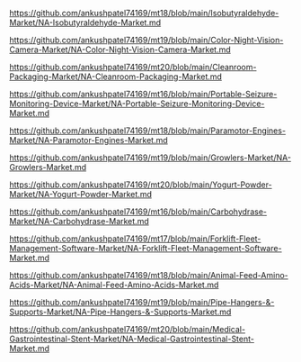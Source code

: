 <p><a href="https://github.com/ankushpatel74169/mt18/blob/main/Isobutyraldehyde-Market/NA-Isobutyraldehyde-Market.md">https://github.com/ankushpatel74169/mt18/blob/main/Isobutyraldehyde-Market/NA-Isobutyraldehyde-Market.md</a></p><p><a href="https://github.com/ankushpatel74169/mt19/blob/main/Color-Night-Vision-Camera-Market/NA-Color-Night-Vision-Camera-Market.md">https://github.com/ankushpatel74169/mt19/blob/main/Color-Night-Vision-Camera-Market/NA-Color-Night-Vision-Camera-Market.md</a></p><p><a href="https://github.com/ankushpatel74169/mt20/blob/main/Cleanroom-Packaging-Market/NA-Cleanroom-Packaging-Market.md">https://github.com/ankushpatel74169/mt20/blob/main/Cleanroom-Packaging-Market/NA-Cleanroom-Packaging-Market.md</a></p><p><a href="https://github.com/ankushpatel74169/mt16/blob/main/Portable-Seizure-Monitoring-Device-Market/NA-Portable-Seizure-Monitoring-Device-Market.md">https://github.com/ankushpatel74169/mt16/blob/main/Portable-Seizure-Monitoring-Device-Market/NA-Portable-Seizure-Monitoring-Device-Market.md</a></p><p><a href="https://github.com/ankushpatel74169/mt18/blob/main/Paramotor-Engines-Market/NA-Paramotor-Engines-Market.md">https://github.com/ankushpatel74169/mt18/blob/main/Paramotor-Engines-Market/NA-Paramotor-Engines-Market.md</a></p><p><a href="https://github.com/ankushpatel74169/mt19/blob/main/Growlers-Market/NA-Growlers-Market.md">https://github.com/ankushpatel74169/mt19/blob/main/Growlers-Market/NA-Growlers-Market.md</a></p><p><a href="https://github.com/ankushpatel74169/mt20/blob/main/Yogurt-Powder-Market/NA-Yogurt-Powder-Market.md">https://github.com/ankushpatel74169/mt20/blob/main/Yogurt-Powder-Market/NA-Yogurt-Powder-Market.md</a></p><p><a href="https://github.com/ankushpatel74169/mt16/blob/main/Carbohydrase-Market/NA-Carbohydrase-Market.md">https://github.com/ankushpatel74169/mt16/blob/main/Carbohydrase-Market/NA-Carbohydrase-Market.md</a></p><p><a href="https://github.com/ankushpatel74169/mt17/blob/main/Forklift-Fleet-Management-Software-Market/NA-Forklift-Fleet-Management-Software-Market.md">https://github.com/ankushpatel74169/mt17/blob/main/Forklift-Fleet-Management-Software-Market/NA-Forklift-Fleet-Management-Software-Market.md</a></p><p><a href="https://github.com/ankushpatel74169/mt18/blob/main/Animal-Feed-Amino-Acids-Market/NA-Animal-Feed-Amino-Acids-Market.md">https://github.com/ankushpatel74169/mt18/blob/main/Animal-Feed-Amino-Acids-Market/NA-Animal-Feed-Amino-Acids-Market.md</a></p><p><a href="https://github.com/ankushpatel74169/mt19/blob/main/Pipe-Hangers-&-Supports-Market/NA-Pipe-Hangers-&-Supports-Market.md">https://github.com/ankushpatel74169/mt19/blob/main/Pipe-Hangers-&-Supports-Market/NA-Pipe-Hangers-&-Supports-Market.md</a></p><p><a href="https://github.com/ankushpatel74169/mt20/blob/main/Medical-Gastrointestinal-Stent-Market/NA-Medical-Gastrointestinal-Stent-Market.md">https://github.com/ankushpatel74169/mt20/blob/main/Medical-Gastrointestinal-Stent-Market/NA-Medical-Gastrointestinal-Stent-Market.md</a></p>
